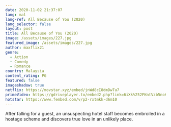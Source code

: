 ```yaml
---
date: 2020-11-02 21:37:07
lang: mal
lang-ref: All Because of You (2020)
lang_selector: false
layout: post
title: All Because of You (2020)
image: /assets/images/227.jpg
featured_image: /assets/images/227.jpg
author: maxflix21
genre:
  - Action
  - Comedy
  - Romance
country: Malaysia
content_rating: PG
featured: false
imageshadow: true
netflix: https://movstar.xyz/embed/jnWd8cI8dmDwTu7
primeVideo: https://gdriveplayer.to/embed2.php?link=6iXk%252FKntVzb5noKumAh6PgGREgYGPDOHFnkPt5usuz97yGCspU6QTDyXSKVpPdgFKVhpB2pfJwab3e0muOnFCJ7CxlnVUhw74QlIVcav%252B%252B09704B0ctmjuQLv0Flga9TAxDHYOx9i9lkpgRwTE1VP3k5wCChadJ3mcChrkIkxFcK7xgpVssGbE%252FvyoUZ%252BkQKI%253D
hotstar: https://www.fembed.com/v/p2-rxtmkk-d6m10
---
```

After falling for a guest, an unsuspecting hotel staff becomes embroiled in a hostage scheme and discovers true love in an unlikely place.